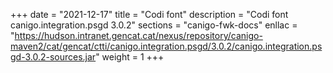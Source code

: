 +++
date        = "2021-12-17"
title       = "Codi font"
description = "Codi font canigo.integration.psgd 3.0.2"
sections    = "canigo-fwk-docs"
enllac		= "https://hudson.intranet.gencat.cat/nexus/repository/canigo-maven2/cat/gencat/ctti/canigo.integration.psgd/3.0.2/canigo.integration.psgd-3.0.2-sources.jar"
weight		= 1
+++
